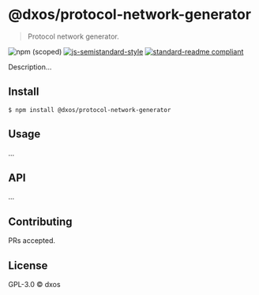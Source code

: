 # @dxos/protocol-network-generator
> Protocol network generator.

![npm (scoped)](https://img.shields.io/npm/v/@dxos/protocol-network-generator)
[![js-semistandard-style](https://img.shields.io/badge/code%20style-semistandard-brightgreen.svg?style=flat-square)](https://github.com/standard/semistandard)
[![standard-readme compliant](https://img.shields.io/badge/readme%20style-standard-brightgreen.svg?style=flat-square)](https://github.com/RichardLitt/standard-readme)

Description...

## Install

```
$ npm install @dxos/protocol-network-generator
```

## Usage

...

## API

...

## Contributing

PRs accepted.

## License

GPL-3.0 © dxos
